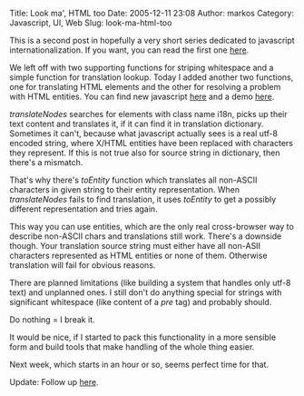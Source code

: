 Title: Look ma', HTML too
Date: 2005-12-11 23:08
Author: markos
Category: Javascript, UI, Web
Slug: look-ma-html-too

This is a second post in hopefully a very short series dedicated to
javascript internationalization. If you want, you can read the first one
[here](http://markos.gaivo.net/blog/?p=90).

We left off with two supporting functions for striping whitespace and a
simple function for translation lookup. Today I added another two
functions, one for translating HTML elements and the other for resolving
a problem with HTML entities. You can find new javascript
[here](http://markos.gaivo.net/examples/js_i18n/2/translate.js) and a
demo [here](http://markos.gaivo.net/examples/js_i18n/2/index.html).

*translateNodes* searches for elements with class name i18n, picks up
their text content and translates it, if it can find it in translation
dictionary. Sometimes it can't, because what javascript actually sees is
a real utf-8 encoded string, where X/HTML entities have been replaced
with characters they represent. If this is not true also for source
string in dictionary, then there's a mismatch.

That's why there's *toEntity* function which translates all non-ASCII
characters in given string to their entity representation. When
*translateNodes* fails to find translation, it uses *toEntity* to get a
possibly different representation and tries again.

This way you can use entities, which are the only real cross-browser way
to describe non-ASCII chars and translations still work. There's a
downside though. Your translation source string must either have all
non-ASII characters represented as HTML entities or none of them.
Otherwise translation will fail for obvious reasons.

There are planned limitations (like building a system that handles only
utf-8 text) and unplanned ones. I still don't do anything special for
strings with significant whitespace (like content of a *pre* tag) and
probably should.

Do nothing = I break it.

It would be nice, if I started to pack this functionality in a more
sensible form and build tools that make handling of the whole thing
easier.

Next week, which starts in an hour or so, seems perfect time for that.

Update: Follow up [here](http://markos.gaivo.net/blog/?p=100).

